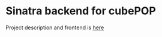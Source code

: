 # Sinatra  backend for cubePOP

Project description and frontend is [here](https://github.com/benjaminolmsted/cubePopFrontend)

